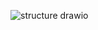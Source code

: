 ![structure drawio](https://github.com/eom-droid/project_eom_backend_api_server/assets/81077988/ed24a284-2ff8-49c4-901c-ce716a709cbf)
